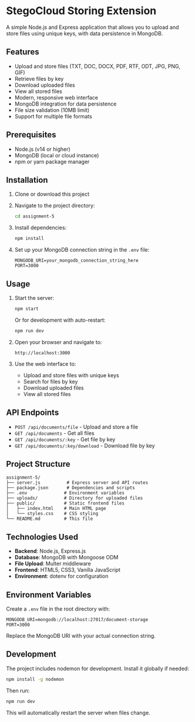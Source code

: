 # StegoCloud Storing Extension

A simple Node.js and Express application that allows you to upload and store files using unique keys, with data persistence in MongoDB.

## Features

- Upload and store files (TXT, DOC, DOCX, PDF, RTF, ODT, JPG, PNG, GIF)
- Retrieve files by key
- Download uploaded files
- View all stored files
- Modern, responsive web interface
- MongoDB integration for data persistence
- File size validation (10MB limit)
- Support for multiple file formats

## Prerequisites

- Node.js (v14 or higher)
- MongoDB (local or cloud instance)
- npm or yarn package manager

## Installation

1. Clone or download this project
2. Navigate to the project directory:
   ```bash
   cd assignment-5
   ```

3. Install dependencies:
   ```bash
   npm install
   ```

4. Set up your MongoDB connection string in the `.env` file:
   ```
   MONGODB_URI=your_mongodb_connection_string_here
   PORT=3000
   ```

## Usage

1. Start the server:
   ```bash
   npm start
   ```
   
   Or for development with auto-restart:
   ```bash
   npm run dev
   ```

2. Open your browser and navigate to:
   ```
   http://localhost:3000
   ```

3. Use the web interface to:
   - Upload and store files with unique keys
   - Search for files by key
   - Download uploaded files
   - View all stored files

## API Endpoints

- `POST /api/documents/file` - Upload and store a file
- `GET /api/documents` - Get all files
- `GET /api/documents/:key` - Get file by key
- `GET /api/documents/:key/download` - Download file by key

## Project Structure

```
assignment-5/
├── server.js          # Express server and API routes
├── package.json       # Dependencies and scripts
├── .env              # Environment variables
├── uploads/          # Directory for uploaded files
├── public/           # Static frontend files
│   ├── index.html    # Main HTML page
│   └── styles.css    # CSS styling
└── README.md         # This file
```

## Technologies Used

- **Backend**: Node.js, Express.js
- **Database**: MongoDB with Mongoose ODM
- **File Upload**: Multer middleware
- **Frontend**: HTML5, CSS3, Vanilla JavaScript
- **Environment**: dotenv for configuration

## Environment Variables

Create a `.env` file in the root directory with:

```
MONGODB_URI=mongodb://localhost:27017/document-storage
PORT=3000
```

Replace the MongoDB URI with your actual connection string.

## Development

The project includes nodemon for development. Install it globally if needed:

```bash
npm install -g nodemon
```

Then run:

```bash
npm run dev
```

This will automatically restart the server when files change.
